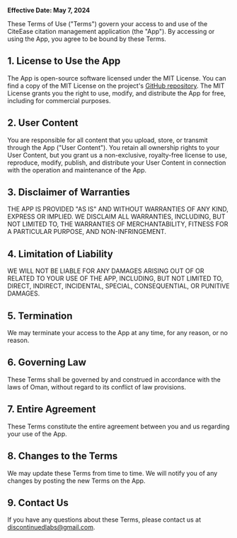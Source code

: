 **Effective Date: May 7, 2024**

These Terms of Use ("Terms") govern your access to and use of the CiteEase citation management application (the "App"). By accessing or using the App, you agree to be bound by these Terms.

## 1. License to Use the App

The App is open-source software licensed under the MIT License. You can find a copy of the MIT License on the project's [GitHub repository](https:github.com/discontinuedlabs/citeease). The MIT License grants you the right to use, modify, and distribute the App for free, including for commercial purposes.

## 2. User Content

You are responsible for all content that you upload, store, or transmit through the App ("User Content"). You retain all ownership rights to your User Content, but you grant us a non-exclusive, royalty-free license to use, reproduce, modify, publish, and distribute your User Content in connection with the operation and maintenance of the App.

## 3. Disclaimer of Warranties

THE APP IS PROVIDED "AS IS" AND WITHOUT WARRANTIES OF ANY KIND, EXPRESS OR IMPLIED. WE DISCLAIM ALL WARRANTIES, INCLUDING, BUT NOT LIMITED TO, THE WARRANTIES OF MERCHANTABILITY, FITNESS FOR A PARTICULAR PURPOSE, AND NON-INFRINGEMENT.

## 4. Limitation of Liability

WE WILL NOT BE LIABLE FOR ANY DAMAGES ARISING OUT OF OR RELATED TO YOUR USE OF THE APP, INCLUDING, BUT NOT LIMITED TO, DIRECT, INDIRECT, INCIDENTAL, SPECIAL, CONSEQUENTIAL, OR PUNITIVE DAMAGES.

## 5. Termination

We may terminate your access to the App at any time, for any reason, or no reason.

## 6. Governing Law

These Terms shall be governed by and construed in accordance with the laws of Oman, without regard to its conflict of law provisions.

## 7. Entire Agreement

These Terms constitute the entire agreement between you and us regarding your use of the App.

## 8. Changes to the Terms

We may update these Terms from time to time. We will notify you of any changes by posting the new Terms on the App.

## 9. Contact Us

If you have any questions about these Terms, please contact us at [discontinuedlabs@gmail.com](mailto:discontinuedlabs@gmail.com).
